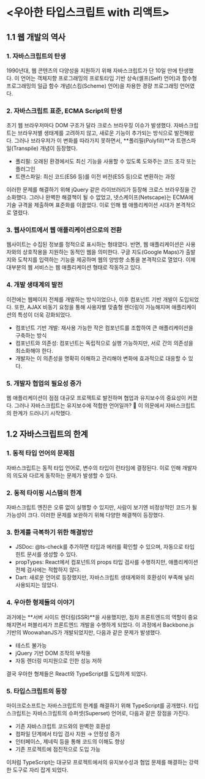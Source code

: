 # <우아한 타입스크립트 with 리액트>

## 1.1 웹 개발의 역사

### 1. 자바스크립트의 탄생

1990년대, 웹 콘텐츠의 다양성을 지원하기 위해 자바스크립트가 단 10일 만에 탄생했다.
이 언어는 객체지향 프로그래밍의 프로토타입 기반 상속(셀프(Self) 언어)과 함수형 프로그래밍의 일급 함수 개념(스킴(Scheme) 언어)을 차용한 경량 프로그래밍 언어였다.

### 2. 자바스크립트 표준, ECMA Script의 탄생

초기 웹 브라우저마다 DOM 구조가 달라 크로스 브라우징 이슈가 발생했다.
자바스크립트는 브라우저별 생태계를 고려하지 않고, 새로운 기능이 추가되는 방식으로 발전해왔다.
그러나 브라우저가 이 변화를 따라가지 못하면서, **폴리필(Polyfill)**과 트랜스파일(Transpile) 개념이 등장했다.
- 폴리필: 오래된 환경에서도 최신 기능을 사용할 수 있도록 도와주는 코드 조각 또는 플러그인
- 트랜스파일: 최신 코드(ES6 등)를 이전 버전(ES5 등)으로 변환하는 과정

이러한 문제를 해결하기 위해 jQuery 같은 라이브러리가 등장해 크로스 브라우징을 간소화했다.
그러나 완벽한 해결책이 될 수 없었고, 넷스케이프(Netscape)는 ECMA에 기술 규격을 제출하며 표준화를 이끌었다.
이로 인해 웹 애플리케이션 시대가 본격적으로 열렸다.

### 3. 웹사이트에서 웹 애플리케이션으로의 전환
웹사이트는 수집된 정보를 정적으로 표시하는 형태였다.
반면, 웹 애플리케이션은 사용자와의 상호작용을 지원하는 동적인 웹을 의미한다.
구글 지도(Google Maps)가 출발지와 도착지를 입력하는 기능을 제공하며 웹의 양방향 소통을 본격적으로 열었다.
이제 대부분의 웹 서비스는 웹 애플리케이션 형태로 작동하고 있다.

### 4. 개발 생태계의 발전

이전에는 웹페이지 전체를 개발하는 방식이었으나, 이후 컴포넌트 기반 개발이 도입되었다.
또한, AJAX 비동기 요청을 통해 사용자별 맞춤형 렌더링이 가능해지며 애플리케이션의 특성이 더욱 강화되었다.
- 컴포넌트 기반 개발: 재사용 가능한 작은 컴포넌트를 조합하여 큰 애플리케이션을 구축하는 방식
- 컴포넌트와 의존성: 컴포넌트는 독립적으로 실행 가능하지만, 서로 간의 의존성을 최소화해야 한다.
- 개발자는 이 의존성을 명확히 이해하고 관리해야 변화에 효과적으로 대응할 수 있다.

### 5. 개발자 협업의 필요성 증가

웹 애플리케이션이 점점 대규모 프로젝트로 발전하며 협업과 유지보수의 중요성이 커졌다.
그러나 자바스크립트는 유지보수에 적합한 언어일까? 🤔
이 의문에서 자바스크립트의 한계가 드러나기 시작했다.

## 1.2 자바스크립트의 한계

### 1. 동적 타입 언어의 문제점

자바스크립트는 동적 타입 언어로, 변수의 타입이 런타임에 결정된다.
이로 인해 개발자의 의도와 다르게 동작하는 문제가 발생할 수 있다.

### 2. 동적 타이핑 시스템의 한계

자바스크립트 엔진은 오류 없이 실행할 수 있지만, 사람이 보기엔 비정상적인 코드가 될 가능성이 크다.
이러한 문제를 보완하기 위해 다양한 해결책이 등장했다.

### 3. 한계를 극복하기 위한 해결방안
- JSDoc: @ts-check를 추가하면 타입과 에러를 확인할 수 있으며, 자동으로 타입 힌트 문서를 생성할 수 있다.
- propTypes: React에서 컴포넌트의 props 타입 검사를 수행하지만, 애플리케이션 전체 검사에는 적합하지 않다.
- Dart: 새로운 언어로 등장했지만, 자바스크립트 생태계와의 호환성이 부족해 널리 사용되지는 않았다.

### 4. 우아한 형제들의 이야기

과거에는 **서버 사이드 렌더링(SSR)**을 사용했지만, 점차 프론트엔드의 역할이 중요해지면서 퍼블리셔가 프론트엔드 개발을 수행하게 되었다.
이 과정에서 Backbone.js 기반의 WoowahanJS가 개발되었지만, 다음과 같은 문제가 발생했다.
- 테스트 불가능
- jQuery 기반 DOM 조작의 부작용
 - 자동 렌더링 미지원으로 인한 성능 저하

결국 우아한 형제들은 React와 TypeScript를 도입하게 되었다.

### 5. 타입스크립트의 등장

마이크로소프트는 자바스크립트의 한계를 해결하기 위해 TypeScript를 공개했다.
타입스크립트는 자바스크립트의 슈퍼셋(Superset) 언어로, 다음과 같은 장점을 가진다.
- 기존 자바스크립트 코드와의 완벽한 호환성
- 컴파일 단계에서 타입 검사 지원 → 안정성 증가
- 인터페이스, 제네릭 등을 통해 코드의 이해도 향상
- 기존 프로젝트에 점진적으로 도입 가능

이처럼 TypeScript는 대규모 프로젝트에서의 유지보수성과 협업 문제를 해결하는 강력한 도구로 자리 잡게 되었다.
